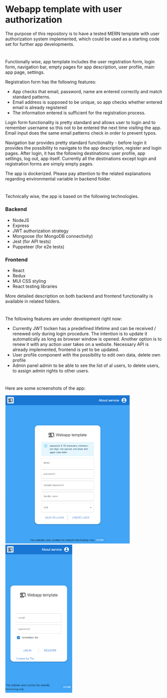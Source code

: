 <h1>Webapp template with user authorization</h1>
<p>The purpose of this repository is to have a tested MERN template with user authorization system implemented, which could be used as a starting code set for further app developments.</p>
<h1></h1>
<p>Functionally wise, app template includes the user registration form, login form, navigation bar, empty pages for app description, user profile, main app page, settings.</p>
<p>Registration form has the following features:</p>
<ul>
<li>App checks that email, password, name are entered correctly and match standard patterns.</li>
<li>Email address is supposed to be unique, so app checks whether entered email is already registered</li>
<li>The information entered is sufficient for the registration process.</li>
</ul>
<p>Login form functionality is pretty standard and allows user to login and to remember username so this not to be entered the next time visiting the app. Email input does the same email patterns check in order to prevent typos.</p>
<p>Navigation bar provides pretty standard functionality - before login it provides the possibility to navigate to the app description, register and login pages. After login, it has the following destinations: user profile, app settings, log out, app itself. Currently all the destinations except login and registration forms are simply empty pages.</p>
<p>The app is dockerized. Please pay attention to the related explanations regarding environmental variable in backend folder.</p>
<h1></h1>
<p>Technically wise, the app is based on the following technologies.</p>
<h3>Backend</h3>
<ul>
<li>NodeJS</li>
<li>Express</li>
<li>JWT authorization strategy</li>
<li>Mongoose (for MongoDB connectivity)</li>
<li>Jest (for API tests)</li>
<li>Puppeteer (for e2e tests)</li>
</ul>
<h3>Frontend</h3>
<ul>
<li>React</li>
<li>Redux</li>
<li>MUI CSS styling</li>
<li>React testing libraries</li>
</ul>
<p>More detailed description on both backend and frontend functionality is available in related folders. </p>
<h1></h1>
<p>The following features are under development right now:</p>
<ul>
    <li>Currently JWT tocken has a predefined lifetime and can be received / renewed only during login procedure. The intention is to update it automatically as long as browser window is opened. Another option is to renew it with any action user takes on a website. Necessary API is already implemented, frontend is yet to be updated.</li>
    <li>User profile component with the possibility to edit own data, delete own profile</li>
    <li>Admin panel admin to be able to see the list of al users, to delete users, to assign admin rights to other users.</li>
</ul>
<h1></h1>
<p>Here are some screenshots of the app:</p>
<img src="./screenshot1.png" width="400px"/>
<img src="./screenshot2.png" width="215px"/>